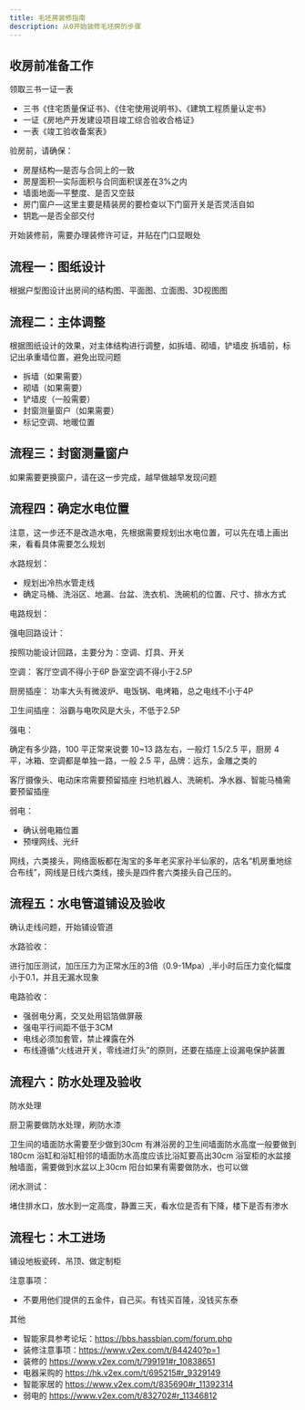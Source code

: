 ```yaml
---
title: 毛坯房装修指南
description: 从0开始装修毛坯房的步骤
---
```


## 收房前准备工作

领取三书一证一表

- 三书《住宅质量保证书》、《住宅使用说明书》、《建筑工程质量认定书》
- 一证《房地产开发建设项目竣工综合验收合格证》
- 一表《竣工验收备案表》

验房前，请确保：

- 房屋结构—是否与合同上的一致
- 房屋面积—实际面积与合同面积误差在3%之内
- 墙面地面—平整度、是否又空鼓
- 房门窗户—这里主要是精装房的要检查以下门窗开关是否灵活自如
- 钥匙—是否全部交付

开始装修前，需要办理装修许可证，并贴在门口显眼处

## 流程一：图纸设计

根据户型图设计出房间的结构图、平面图、立面图、3D视图图

## 流程二：主体调整

根据图纸设计的效果，对主体结构进行调整，如拆墙、砌墙，铲墙皮
拆墙前，标记出承重墙位置，避免出现问题

- 拆墙（如果需要）
- 砌墙（如果需要）
- 铲墙皮（一般需要）
- 封窗测量窗户（如果需要）
- 标记空调、地暖位置

## 流程三：封窗测量窗户

如果需要更换窗户，请在这一步完成，越早做越早发现问题

## 流程四：确定水电位置

注意，这一步还不是改造水电，先根据需要规划出水电位置，可以先在墙上画出来，看看具体需要怎么规划

水路规划：

- 规划出冷热水管走线
- 确定马桶、洗浴区、地漏、台盆、洗衣机、洗碗机的位置、尺寸、排水方式

电路规划：

强电回路设计：

按照功能设计回路，主要分为：空调、灯具、开关

空调：
客厅空调不得小于6P
卧室空调不得小于2.5P

厨房插座：
功率大头有微波炉、电饭锅、电烤箱，总之电线不小于4P

卫生间插座：
浴霸与电吹风是大头，不低于2.5P

强电：

确定有多少路，100 平正常来说要 10~13 路左右，一般灯 1.5/2.5 平，厨房 4 平，冰箱、空调都是单独一路，一般 2.5 平，品牌：远东，金雕之类的

客厅摄像头、电动床帘需要预留插座
扫地机器人、洗碗机、净水器、智能马桶需要预留插座

弱电：

- 确认弱电箱位置
- 预埋网线、光纤

网线，六类接头，网络面板都在淘宝的多年老买家孙半仙家的，店名“机房重地综合布线”，网线是日线六类线，接头是四件套六类接头自己压的。

## 流程五：水电管道铺设及验收

确认走线问题，开始铺设管道

水路验收：

进行加压测试，加压压力为正常水压的3倍（0.9-1Mpa）,半小时后压力变化幅度小于0.1，并且无漏水现象

电路验收：

- 强弱电分离，交叉处用铝箔做屏蔽
- 强电平行间距不低于3CM
- 电线必须加套管，禁止裸露在外
- 布线遵循“火线进开关，零线进灯头”的原则，还要在插座上设漏电保护装置

## 流程六：防水处理及验收

防水处理

厨卫需要做防水处理，刷防水漆

卫生间的墙面防水需要至少做到30cm
有淋浴房的卫生间墙面防水高度一般要做到180cm
浴缸和浴缸相邻的墙面防水高度应该比浴缸要高出30cm
浴室柜的水盆接触墙面，需要做到水盆以上30cm
阳台如果有需要做防水，也可以做

闭水测试：

堵住排水口，放水到一定高度，静置三天，看水位是否有下降，楼下是否有渗水

## 流程七：木工进场

铺设地板瓷砖、吊顶、做定制柜

注意事项：

- 不要用他们提供的五金件，自己买。有钱买百隆，没钱买东泰

其他

- 智能家具参考论坛：https://bbs.hassbian.com/forum.php
- 装修注意事项：https://www.v2ex.com/t/844240?p=1
- 装修的 https://www.v2ex.com/t/799191#r_10838651
- 电器采购的 https://hk.v2ex.com/t/695215#r_9329149
- 智能家居的 https://www.v2ex.com/t/835690#r_11392314
- 弱电的 https://www.v2ex.com/t/832702#r_11346812
